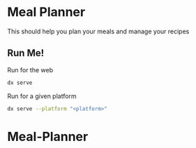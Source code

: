 # Meal Planner

This should help you plan your meals and manage your recipes

## Run Me!

Run for the web

```bash
dx serve
```

Run for a given platform

```bash
dx serve --platform "<platform>"
```

# Meal-Planner
